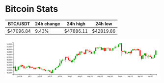 # Bitcoin Stats

BTC/USDT|24h change|24h high|24h low|
|---|---|---|---|
|$47096.84|9.43%|$47886.11|$42819.86|

<img src="./chart.svg">
